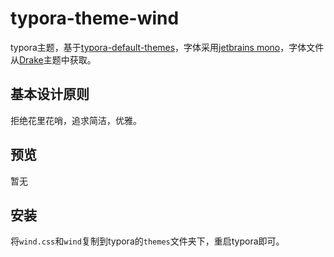 # typora-theme-wind

typora主题，基于[typora-default-themes](https://github.com/typora/typora-default-themes)，字体采用[jetbrains mono](https://www.jetbrains.com/lp/mono/)，字体文件从[Drake](https://github.com/liangjingkanji/DrakeTyporaTheme)主题中获取。

## 基本设计原则

拒绝花里花哨，追求简洁，优雅。

## 预览

暂无

## 安装

将`wind.css`和`wind`复制到typora的`themes`文件夹下，重启typora即可。
